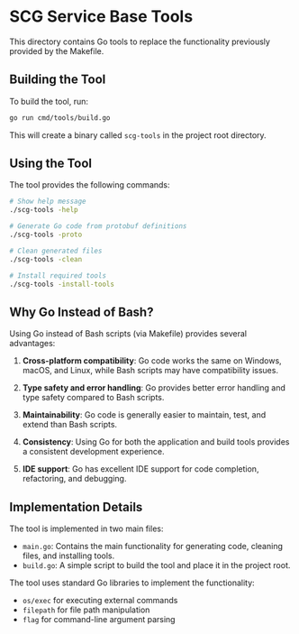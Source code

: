 # SCG Service Base Tools

This directory contains Go tools to replace the functionality previously provided by the Makefile.

## Building the Tool

To build the tool, run:

```bash
go run cmd/tools/build.go
```

This will create a binary called `scg-tools` in the project root directory.

## Using the Tool

The tool provides the following commands:

```bash
# Show help message
./scg-tools -help

# Generate Go code from protobuf definitions
./scg-tools -proto

# Clean generated files
./scg-tools -clean

# Install required tools
./scg-tools -install-tools
```

## Why Go Instead of Bash?

Using Go instead of Bash scripts (via Makefile) provides several advantages:

1. **Cross-platform compatibility**: Go code works the same on Windows, macOS, and Linux, while Bash scripts may have compatibility issues.

2. **Type safety and error handling**: Go provides better error handling and type safety compared to Bash scripts.

3. **Maintainability**: Go code is generally easier to maintain, test, and extend than Bash scripts.

4. **Consistency**: Using Go for both the application and build tools provides a consistent development experience.

5. **IDE support**: Go has excellent IDE support for code completion, refactoring, and debugging.

## Implementation Details

The tool is implemented in two main files:

- `main.go`: Contains the main functionality for generating code, cleaning files, and installing tools.
- `build.go`: A simple script to build the tool and place it in the project root.

The tool uses standard Go libraries to implement the functionality:

- `os/exec` for executing external commands
- `filepath` for file path manipulation
- `flag` for command-line argument parsing